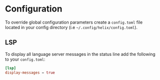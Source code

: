 # Configuration

To override global configuration parameters create a `config.toml` file located in your config directory (i.e `~/.config/helix/config.toml`).

## LSP

To display all language server messages in the status line add the following to your `config.toml`:
```toml
[lsp]
display-messages = true
```
